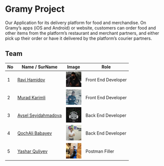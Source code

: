 # Gramy Project

Our Application for its delivery platform for food and merchandise. On Gramy’s apps (iOS and Android) or website, customers can order food and other items from the platform’s restaurant and merchant partners, and either pick up their order or have it delivered by the platform’s courier partners.

## Team

| No  | Name / SurName                                          | Image                                                                                             | Role                |
| --- | ------------------------------------------------------- | ------------------------------------------------------------------------------------------------- | ------------------- |
| 1   | [Ravi Hamidov](https://github.com/RaviHamidov)          | <img style="max-width:50px; max-height:50px;" src="./Storage/RaviHamidov.jpg" alt="ProfilImage">  | Front End Developer |
| 2   | [Murad Karimli](https://github.com/murad-karimli)       | <img style="max-width:50px; max-height:50px;" src="./Storage/MuradKarimli.jpg" alt="ProfilImage"> | Front End Developer |
| 3   | [Aysel Seyidahmadova](https://github.com/Seyidahmadova) | <img style="width:50px; height:50px;" src="./Storage/AyselSeyidahmadova.jpg" alt="ProfilImage">   | Back End Developer  |
| 4   | [QochAli Babayev](https://github.com/Qocali)            | <img style="width:50px; height:50px;" src="./Storage/QochAliBabayev.jpg" alt="ProfilImage">       | Back End Developer  |
| 5   | [Yashar Quliyev](https://github.com/YasarQuliyv)        | <img style="width:50px; height:50px;" src="./Storage/YasharQuliyev.jpg" alt="ProfilImage">        | Postman Filler      |
